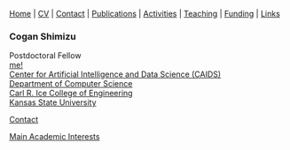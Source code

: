 [Home](index.md) | [CV](shimizu-cv.pdf) | [Contact](contact.md) | [Publications](publications.md) | [Activities](activities.md) | [Teaching](teaching.md) | [Funding](funding.md) | [Links](links.md)

### Cogan Shimizu
Postdoctoral Fellow\
[me!](cogan_shimizu.jpg)\
[Center for Artificial Intelligence and Data Science (CAIDS)](http://caids.cs.ksu.edu/)\
[Department of Computer Science](https://www.cs.ksu.edu/)\
[Carl R. Ice College of Engineering](https://engg.ksu.edu/)\
[Kansas State University](https://www.k-state.edu/)

[Contact](contact.md)

[Main Academic Interests](interests.md)